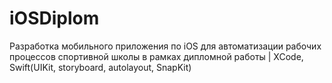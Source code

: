 # iOSDiplom
Разработка мобильного приложения по iOS для автоматизации рабочих процессов спортивной школы в рамках дипломной работы | XCode, Swift(UIKit, storyboard, autolayout, SnapKit)
